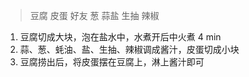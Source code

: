 > 豆腐 皮蛋 好友 葱 蒜盐 生抽 辣椒

1. 豆腐切成大块，泡在盐水中，水煮开后中火煮 4 min
2. 蒜、葱、蚝油、盐、生抽、辣椒调成酱汁，皮蛋切成小块
3. 豆腐捞出后，将皮蛋摆在豆腐上，淋上酱汁即可
